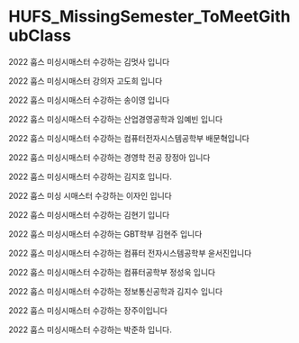 # HUFS_MissingSemester_ToMeetGithubClass


2022 훕스 미싱시매스터 수강하는 김멋사 입니다

2022 훕스 미싱시매스터 강의자 고도희 입니다


2022 훕스 미싱시매스터 수강하는 송이영 입니다

2022 훕스 미싱시매스터 수강하는 산업경영공학과 임예빈 입니다

2022 훕스 미싱시매스터 수강하는 컴퓨터전자시스템공학부 배문혁입니다

2022 훕스 미싱시매스터 수강하는 경영학 전공 장정아 입니다

2022 훕스 미싱시매스터 수강하는 김지호 입니다.

2022 훕스 미싱 시매스터 수강하는 이자인 입니다

2022 훕스 미싱시매스터 수강하는 김현기 입니다

2022 훕스 미싱시매스터 수강하는 GBT학부 김현주 입니다

2022 훕스 미싱시매스터 수강하는 컴퓨터 전자시스템공학부 윤서진입니다

2022 훕스 미싱시매스터 수강하는 컴퓨터공학부 정성욱 입니다

2022 훕스 미싱시매스터 수강하는 정보통신공학과 김지수 입니다

2022 훕스 미싱시매스터 수강하는 장주이입니다

2022 훕스 미싱시매스터 수강하는 박준하 입니다.
